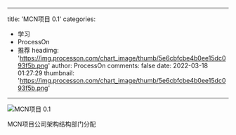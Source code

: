 
---
title: 'MCN项目 0.1'
categories: 
 - 学习
 - ProcessOn
 - 推荐
headimg: 'https://img.processon.com/chart_image/thumb/5e6cbfcbe4b0ee15dc093f5b.png'
author: ProcessOn
comments: false
date: 2022-03-18 01:27:29
thumbnail: 'https://img.processon.com/chart_image/thumb/5e6cbfcbe4b0ee15dc093f5b.png'
---

<div>   
<img class="thumb" alt="MCN项目 0.1" src="https://img.processon.com/chart_image/thumb/5e6cbfcbe4b0ee15dc093f5b.png" referrerpolicy="no-referrer">
<p>MCN项目公司架构结构部门分配</p>  
</div>
            